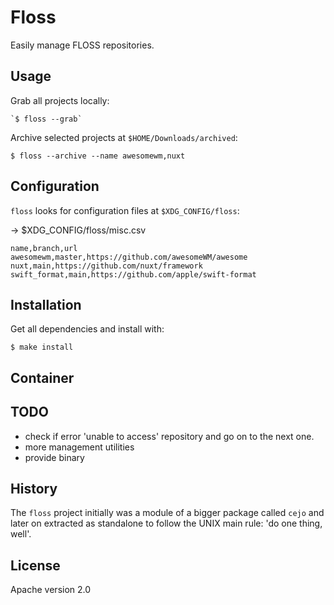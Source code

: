 # Floss

Easily manage FLOSS repositories.

## Usage

Grab all projects locally: 

    `$ floss --grab`

Archive selected projects at `$HOME/Downloads/archived`: 

    $ floss --archive --name awesomewm,nuxt

## Configuration

`floss` looks for configuration files at `$XDG_CONFIG/floss`:

-> $XDG_CONFIG/floss/misc.csv
 
```csv
name,branch,url
awesomewm,master,https://github.com/awesomeWM/awesome
nuxt,main,https://github.com/nuxt/framework
swift_format,main,https://github.com/apple/swift-format
```

## Installation

Get all dependencies and install with:

    $ make install

## Container

## TODO

- check if error 'unable to access' repository and go on to the next one. 
- more management utilities
- provide binary

## History
The `floss` project initially was a module of a bigger package called `cejo` and
later on extracted as standalone to follow the UNIX main rule: 'do one thing, well'.


## License
Apache version 2.0
